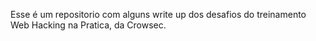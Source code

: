 Esse é um repositorio com alguns write up dos desafios do treinamento Web Hacking na Pratica, da Crowsec. 
